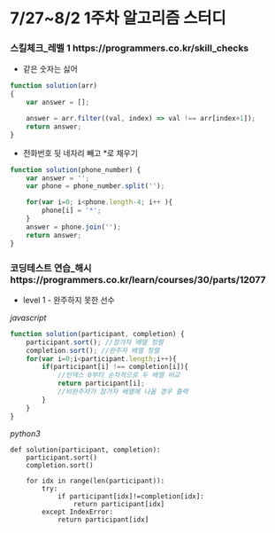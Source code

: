 # 7/27~8/2 1주차 알고리즘 스터디

<h3>스킬체크_레벨 1 https://programmers.co.kr/skill_checks</h3>

- 같은 숫자는 싫어

```javascript
function solution(arr)
{
    var answer = [];

    answer = arr.filter((val, index) => val !== arr[index+1]);
    return answer;
}
```

- 전화번호 뒷 네자리 빼고 *로 채우기

```javascript
function solution(phone_number) {
    var answer = '';
    var phone = phone_number.split('');

    for(var i=0; i<phone.length-4; i++ ){
        phone[i] = '*';
    }
    answer = phone.join('');
    return answer;
}
```



<h3>코딩테스트 연습_해시 https://programmers.co.kr/learn/courses/30/parts/12077</h3>

- level 1 - 완주하지 못한 선수

*javascript*

```javascript
function solution(participant, completion) {
    participant.sort(); //참가자 배열 정렬
    completion.sort(); //완주자 배열 정렬
    for(var i=0;i<participant.length;i++){
        if(participant[i] !== completion[i]){
            //인덱스 0부터 순차적으로 두 배열 비교
            return participant[i];
            //비완주자가 참가자 배열에 나올 경우 출력
        }
    }
}
```

*python3*

```
def solution(participant, completion):
    participant.sort()
    completion.sort()
    
    for idx in range(len(participant)):
        try:
            if participant[idx]!=completion[idx]:
                return participant[idx]
        except IndexError:
            return participant[idx]
```

